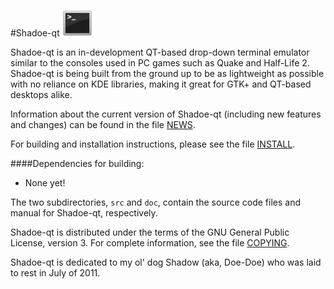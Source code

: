 #Shadoe-qt ![Terminal](./src/terminal.png)

Shadoe-qt is an in-development QT-based drop-down terminal emulator similar to 
the consoles used in PC games such as Quake and Half-Life 2. Shadoe-qt is being 
built from the ground up to be as lightweight as possible with no reliance on
KDE libraries, making it great for GTK+ and QT-based desktops alike. 

Information about the current version of Shadoe-qt (including new features and 
changes) can be found in the file [NEWS](./NEWS).

For building and installation instructions, please see the file [INSTALL](./INSTALL).

####Dependencies for building:

* None yet!

The two subdirectories, `src` and `doc`, contain the source code files and 
manual for Shadoe-qt, respectively.

Shadoe-qt is distributed under the terms of the GNU General Public License, 
version 3.  For complete information, see the file [COPYING](./COPYING).

Shadoe-qt is dedicated to my ol' dog Shadow (aka, Doe-Doe) who was laid to rest 
in July of 2011.